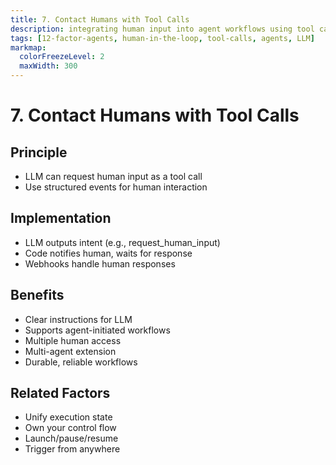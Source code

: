 ```yaml
---
title: 7. Contact Humans with Tool Calls
description: integrating human input into agent workflows using tool calls.
tags: [12-factor-agents, human-in-the-loop, tool-calls, agents, LLM]
markmap:
  colorFreezeLevel: 2
  maxWidth: 300
---
```

# 7. Contact Humans with Tool Calls
## Principle
- LLM can request human input as a tool call
- Use structured events for human interaction
## Implementation
- LLM outputs intent (e.g., request_human_input)
- Code notifies human, waits for response
- Webhooks handle human responses
## Benefits
- Clear instructions for LLM
- Supports agent-initiated workflows
- Multiple human access
- Multi-agent extension
- Durable, reliable workflows
## Related Factors
- Unify execution state
- Own your control flow
- Launch/pause/resume
- Trigger from anywhere
